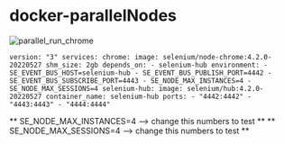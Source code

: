 # docker-parallelNodes

![parallel_run_chrome](https://user-images.githubusercontent.com/71812190/174050038-fa95bb47-62f9-4ac7-ba18-cdbfbfa4599b.PNG)

`
version: "3"
services:
  chrome:
    image: selenium/node-chrome:4.2.0-20220527
    shm_size: 2gb
    depends_on:
      - selenium-hub
    environment:
      - SE_EVENT_BUS_HOST=selenium-hub
      - SE_EVENT_BUS_PUBLISH_PORT=4442
      - SE_EVENT_BUS_SUBSCRIBE_PORT=4443
      - SE_NODE_MAX_INSTANCES=4
      - SE_NODE_MAX_SESSIONS=4
    selenium-hub:
    image: selenium/hub:4.2.0-20220527
    container_name: selenium-hub
    ports:
      - "4442:4442"
      - "4443:4443"
      - "4444:4444"
`


** SE_NODE_MAX_INSTANCES=4 --> change this numbers to test **
** SE_NODE_MAX_SESSIONS=4  --> change this numbers to test **
